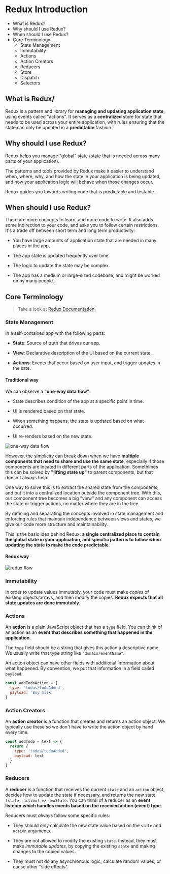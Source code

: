 # Redux Introduction

* What is Redux?
* Why should I use Redux?
* When should I use Redux?
* Core Terminology
  * State Management
  * Immutability
  * Actions
  * Action Creators
  * Reducers
  * Store
  * Dispatch
  * Selectors

## What is Redux/

Redux is a pattern and library for __managing and updating application state__, using events called "actions". It serves as a __centralized__ store for state that needs to be used across your entire application, with rules ensuring that the state can only be updated in a __predictable__ fashion.

## Why should I use Redux?

Redux helps you manage "global" state (state that is needed across many parts of your application).

The patterns and tools provided by Redux make it easier to understand when, where, why, and how the state in your application is being updated, and how your application logic will behave when those changes occur.

Redux guides you towards writing code that is predictable and testable.

## When should I use Redux?

There are more concepts to learn, and more code to write. It also adds some indirection to your code, and asks you to follow certain restrictions. It's a trade off between short term and long term productivity:

* You have large amounts of application state that are needed in many places in the app.

* The app state is updated frequently over time.

* The logic to update the state may be complex.

* The app has a medium or large-sized codebase, and might be worked on by many people.

## Core Terminology

> Take a look at [Redux Documentation](https://redux.js.org/tutorials/essentials/part-1-overview-concepts#redux-terms-and-concepts).

### State Management

In a self-contained app with the following parts:

* __State__: Source of truth that drives our app.

* __View__: Declarative description of the UI based on the current state.

* __Actions__: Events that occur based on user input, and trigger updates in the sate.

#### Traditional way

We can observe a __"one-way data flow"__:

* State describes condition of the app at a specific point in time.

* UI is rendered based on that state.

* When something happens, the state is updated based on what occurred.

* UI re-renders based on the new state.

![one-way data flow](https://redux.js.org/assets/images/one-way-data-flow-04fe46332c1ccb3497ecb04b94e55b97.png)

However, the simplicity can break down when we have __multiple components that need to share and use the same state__, especially if those components are located in different parts of the application. Somethimes this can be solved by __"lifting state up"__ to parent components, but that doesn't always help.

One way to solve this is to extract the shared state from the components, and put it into a centralized location outside the component tree. With this, our component tree becomes a big "view" and any component can access the state or trigger actions, no matter where they are in the tree.

By defining and separating the concepts involved in state management and enforcing rules that maintain independence between views and states, we give our code more structure and maintainability.

This is the basic idea behind Redux: __a single centralized place to contain the global state in your application, and specific patterns to follow when updating the state to make the code predictable__.

#### Redux way

![redux flow](https://redux.js.org/assets/images/ReduxDataFlowDiagram-49fa8c3968371d9ef6f2a1486bd40a26.gif)

### Immutability

In order to update values immutably, your code must make _copies_ of existing objects/arrays, and then modify the copies. __Redux expects that all state updates are done immutably__.

### Actions

An __action__ is a plain JavaScript object that has a `type` field. You can think of an action as an __event that describes something that happened in the application__.

The `type` field should be a string that gives this action a descriptive name. We usually write that type string like `"domain/eventName"`.

An action object can have other fields with additional information about what happened. By convention, we put that information in a field called `payload`.

```javascript
const addTodoAction = {
  type: 'todos/todoAdded',
  payload: 'Buy milk'
}
```

### Action Creators

An __action creator__ is a function that creates and returns an action object. We typically use these so we don't have to write the action object by hand every time.

```js
const addTodo = text => {
  return {
    type: 'todos/todoAdded',
    payload: text
  }
}
```

### Reducers

A __reducer__ is a function that receives the current `state` and an `action` object, decides how to update the state if necessary, and returns the new state: `(state, action) => newState`. You can think of a reducer as an __event listener which handles events based on the received action (event) type__.

Reducers must _always_ follow some specific rules:

* They should only calculate the new state value based on the `state` and `action` arguments.

* They are not allowed to modify the existing `state`. Instead, they must make _immutable updates_, by copying the existing `state` and making changes to the copied values.

* They must not do any asynchronous logic, calculate random values, or cause other "side effects".